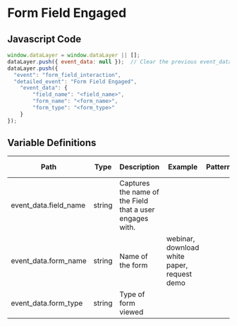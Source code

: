 # Form Field Engaged

### 

## Javascript Code
```js
window.dataLayer = window.dataLayer || [];
dataLayer.push({ event_data: null });  // Clear the previous event_data object.
dataLayer.push({
  "event": "form_field_interaction",
  "detailed_event": "Form Field Engaged",
    "event_data": {
        "field_name": "<field_name>",
        "form_name": "<form_name>",
        "form_type": "<form_type>"
    }
});
```

## Variable Definitions

|Path|Type|Description|Example|Pattern|Min Length|Max Length|Minimum|Maximum|Multiple Of|
| --- | --- | --- | --- | --- | --- | --- | --- | --- | --- |
|event_data.field_name|string|Captures the name of the Field that a user engages with.||||||||
|event_data.form_name|string|Name of the form|webinar, download white paper, request demo|||||||
|event_data.form_type|string|Type of form viewed||||||||





